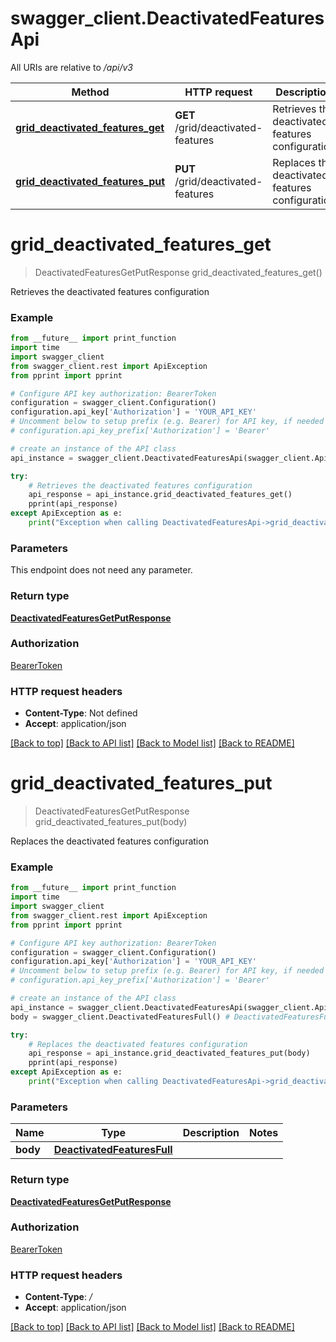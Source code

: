 # swagger_client.DeactivatedFeaturesApi

All URIs are relative to */api/v3*

Method | HTTP request | Description
------------- | ------------- | -------------
[**grid_deactivated_features_get**](DeactivatedFeaturesApi.md#grid_deactivated_features_get) | **GET** /grid/deactivated-features | Retrieves the deactivated features configuration
[**grid_deactivated_features_put**](DeactivatedFeaturesApi.md#grid_deactivated_features_put) | **PUT** /grid/deactivated-features | Replaces the deactivated features configuration

# **grid_deactivated_features_get**
> DeactivatedFeaturesGetPutResponse grid_deactivated_features_get()

Retrieves the deactivated features configuration

### Example
```python
from __future__ import print_function
import time
import swagger_client
from swagger_client.rest import ApiException
from pprint import pprint

# Configure API key authorization: BearerToken
configuration = swagger_client.Configuration()
configuration.api_key['Authorization'] = 'YOUR_API_KEY'
# Uncomment below to setup prefix (e.g. Bearer) for API key, if needed
# configuration.api_key_prefix['Authorization'] = 'Bearer'

# create an instance of the API class
api_instance = swagger_client.DeactivatedFeaturesApi(swagger_client.ApiClient(configuration))

try:
    # Retrieves the deactivated features configuration
    api_response = api_instance.grid_deactivated_features_get()
    pprint(api_response)
except ApiException as e:
    print("Exception when calling DeactivatedFeaturesApi->grid_deactivated_features_get: %s\n" % e)
```

### Parameters
This endpoint does not need any parameter.

### Return type

[**DeactivatedFeaturesGetPutResponse**](DeactivatedFeaturesGetPutResponse.md)

### Authorization

[BearerToken](../README.md#BearerToken)

### HTTP request headers

 - **Content-Type**: Not defined
 - **Accept**: application/json

[[Back to top]](#) [[Back to API list]](../README.md#documentation-for-api-endpoints) [[Back to Model list]](../README.md#documentation-for-models) [[Back to README]](../README.md)

# **grid_deactivated_features_put**
> DeactivatedFeaturesGetPutResponse grid_deactivated_features_put(body)

Replaces the deactivated features configuration

### Example
```python
from __future__ import print_function
import time
import swagger_client
from swagger_client.rest import ApiException
from pprint import pprint

# Configure API key authorization: BearerToken
configuration = swagger_client.Configuration()
configuration.api_key['Authorization'] = 'YOUR_API_KEY'
# Uncomment below to setup prefix (e.g. Bearer) for API key, if needed
# configuration.api_key_prefix['Authorization'] = 'Bearer'

# create an instance of the API class
api_instance = swagger_client.DeactivatedFeaturesApi(swagger_client.ApiClient(configuration))
body = swagger_client.DeactivatedFeaturesFull() # DeactivatedFeaturesFull | 

try:
    # Replaces the deactivated features configuration
    api_response = api_instance.grid_deactivated_features_put(body)
    pprint(api_response)
except ApiException as e:
    print("Exception when calling DeactivatedFeaturesApi->grid_deactivated_features_put: %s\n" % e)
```

### Parameters

Name | Type | Description  | Notes
------------- | ------------- | ------------- | -------------
 **body** | [**DeactivatedFeaturesFull**](DeactivatedFeaturesFull.md)|  | 

### Return type

[**DeactivatedFeaturesGetPutResponse**](DeactivatedFeaturesGetPutResponse.md)

### Authorization

[BearerToken](../README.md#BearerToken)

### HTTP request headers

 - **Content-Type**: */*
 - **Accept**: application/json

[[Back to top]](#) [[Back to API list]](../README.md#documentation-for-api-endpoints) [[Back to Model list]](../README.md#documentation-for-models) [[Back to README]](../README.md)


